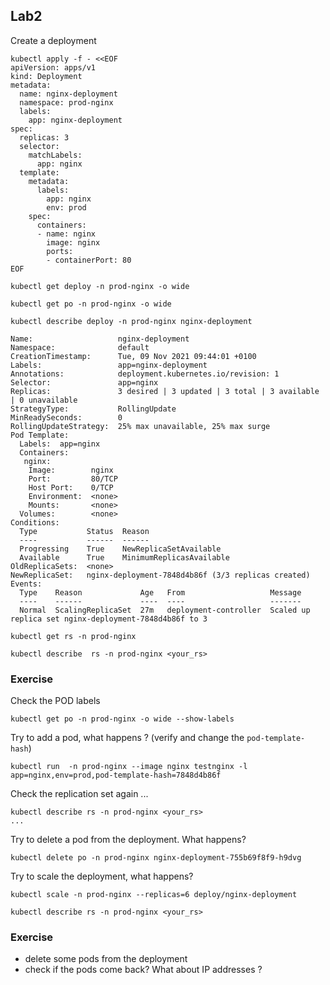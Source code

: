 ## Lab2
Create a deployment
```
kubectl apply -f - <<EOF
apiVersion: apps/v1
kind: Deployment
metadata:
  name: nginx-deployment
  namespace: prod-nginx
  labels:
    app: nginx-deployment
spec:
  replicas: 3
  selector:
    matchLabels:
      app: nginx
  template:
    metadata:
      labels:
        app: nginx
        env: prod
    spec:
      containers:
      - name: nginx
        image: nginx
        ports:
        - containerPort: 80
EOF
```
```
kubectl get deploy -n prod-nginx -o wide
```
```
kubectl get po -n prod-nginx -o wide
```
```
kubectl describe deploy -n prod-nginx nginx-deployment
```
```
Name:                   nginx-deployment
Namespace:              default
CreationTimestamp:      Tue, 09 Nov 2021 09:44:01 +0100
Labels:                 app=nginx-deployment
Annotations:            deployment.kubernetes.io/revision: 1
Selector:               app=nginx
Replicas:               3 desired | 3 updated | 3 total | 3 available | 0 unavailable
StrategyType:           RollingUpdate
MinReadySeconds:        0
RollingUpdateStrategy:  25% max unavailable, 25% max surge
Pod Template:
  Labels:  app=nginx
  Containers:
   nginx:
    Image:        nginx
    Port:         80/TCP
    Host Port:    0/TCP
    Environment:  <none>
    Mounts:       <none>
  Volumes:        <none>
Conditions:
  Type           Status  Reason
  ----           ------  ------
  Progressing    True    NewReplicaSetAvailable
  Available      True    MinimumReplicasAvailable
OldReplicaSets:  <none>
NewReplicaSet:   nginx-deployment-7848d4b86f (3/3 replicas created)
Events:
  Type    Reason             Age   From                   Message
  ----    ------             ----  ----                   -------
  Normal  ScalingReplicaSet  27m   deployment-controller  Scaled up replica set nginx-deployment-7848d4b86f to 3
```
```
kubectl get rs -n prod-nginx 
```
```
kubectl describe  rs -n prod-nginx <your_rs>
```
 
 
### Exercise
Check the POD labels
```
kubectl get po -n prod-nginx -o wide --show-labels
```
Try to add a pod, what happens ? (verify and change the `pod-template-hash`)
```
kubectl run  -n prod-nginx --image nginx testnginx -l app=nginx,env=prod,pod-template-hash=7848d4b86f 
 ```
 Check the replication set again ...
 ```
 kubectl describe rs -n prod-nginx <your_rs>
 ...
 ```
 Try to delete a pod from the deployment. What happens?
 ```
 kubectl delete po -n prod-nginx nginx-deployment-755b69f8f9-h9dvg
 ```
 Try to scale the deployment, what happens?
 ```
 kubectl scale -n prod-nginx --replicas=6 deploy/nginx-deployment
 ```
 ```
 kubectl describe rs -n prod-nginx <your_rs>
 ```
 
### Exercise
 - delete some pods from the deployment
 - check if the pods come back? What about IP addresses ?
